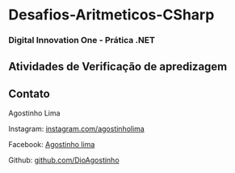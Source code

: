 # Desafios-Aritmeticos-CSharp
### Digital Innovation One - Prática .NET

## Atividades de Verificação de apredizagem

## Contato

Agostinho Lima

Instagram:  [instagram.com/agostinholima](https://instagram.com/agostinholima)

Facebook:  [Agostinho lima](https://www.facebook.com/agostinho.lima.332)

Github:  [github.com/DioAgostinho](https://github.com/DioAgostinho)
